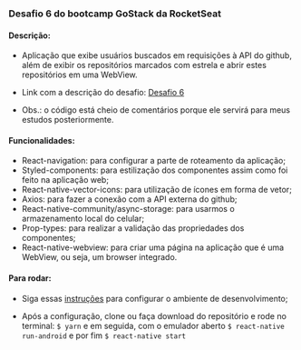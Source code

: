 ### Desafio 6 do bootcamp GoStack da RocketSeat

#### Descrição:

- Aplicação que exibe usuários buscados em requisições à API do github, além de exibir os repositórios marcados com estrela e abrir estes repositórios em uma WebView.

- Link com a descrição do desafio: [Desafio 6](https://github.com/Rocketseat/bootcamp-gostack-desafio-06)

- Obs.: o código está cheio de comentários porque ele servirá para meus estudos posteriormente.

#### Funcionalidades:

- React-navigation: para configurar a parte de roteamento da aplicação;
- Styled-components: para estilização dos componentes assim como foi feito na aplicação web;
- React-native-vector-icons: para utilização de ícones em forma de vetor;
- Axios: para fazer a conexão com a API externa do github;
- React-native-community/async-storage: para usarmos o armazenamento local do celular;
- Prop-types: para realizar a validação das propriedades dos componentes;
- React-native-webview: para criar uma página na aplicação que é uma WebView, ou seja, um browser integrado.

#### Para rodar: 

- Siga essas [instruções](https://docs.rocketseat.dev/ambiente-react-native/introducao) para configurar o ambiente de desenvolvimento;

- Após a configuração, clone ou faça download do repositório e rode no terminal:
`$ yarn` e em seguida, com o emulador aberto `$ react-native run-android` e por fim `$ react-native start`
